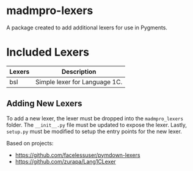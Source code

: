# madmpro-lexers
A package created to add additional lexers for use in Pygments.

# Included Lexers

| Lexers | Description |
|-------|-------------|
| bsl | Simple lexer for Language 1C. |

## Adding New Lexers
To add a new lexer, the lexer must be dropped into the `madmpro_lexers` folder.  The `__init__.py` file must be updated to expose the lexer.  Lastly, `setup.py` must be modified to setup the entry points for the new lexer.

Based on projects:
- https://github.com/facelessuser/pymdown-lexers
- https://github.com/zurapa/Lang1CLexer
